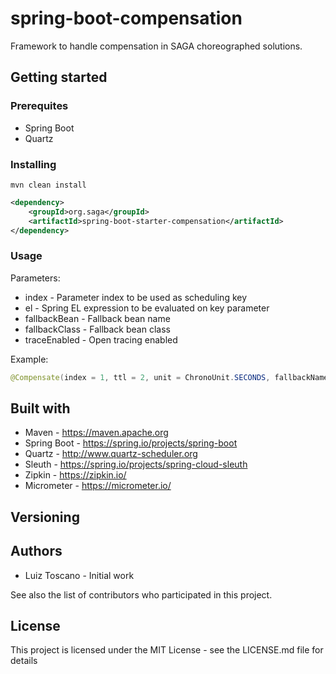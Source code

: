 # spring-boot-compensation

Framework to handle compensation in SAGA choreographed solutions.

## Getting started

### Prerequites
* Spring Boot
* Quartz

### Installing

```
mvn clean install
```

```xml
<dependency>
	<groupId>org.saga</groupId>
	<artifactId>spring-boot-starter-compensation</artifactId>
</dependency>
```

### Usage

Parameters:
* index - Parameter index to be used as scheduling key
* el - Spring EL expression to be evaluated on key parameter
* fallbackBean - Fallback bean name
* fallbackClass - Fallback bean class
* traceEnabled - Open tracing enabled

Example:

```java
@Compensate(index = 1, ttl = 2, unit = ChronoUnit.SECONDS, fallbackName = "transferFallback", fallbackClass = TransferFallback.class, traceEnabled = true)
```

## Built with

* Maven - https://maven.apache.org
* Spring Boot - https://spring.io/projects/spring-boot
* Quartz - http://www.quartz-scheduler.org
* Sleuth - https://spring.io/projects/spring-cloud-sleuth
* Zipkin - https://zipkin.io/
* Micrometer - https://micrometer.io/

## Versioning

## Authors

* Luiz Toscano - Initial work

See also the list of contributors who participated in this project.

## License

This project is licensed under the MIT License - see the LICENSE.md file for details
